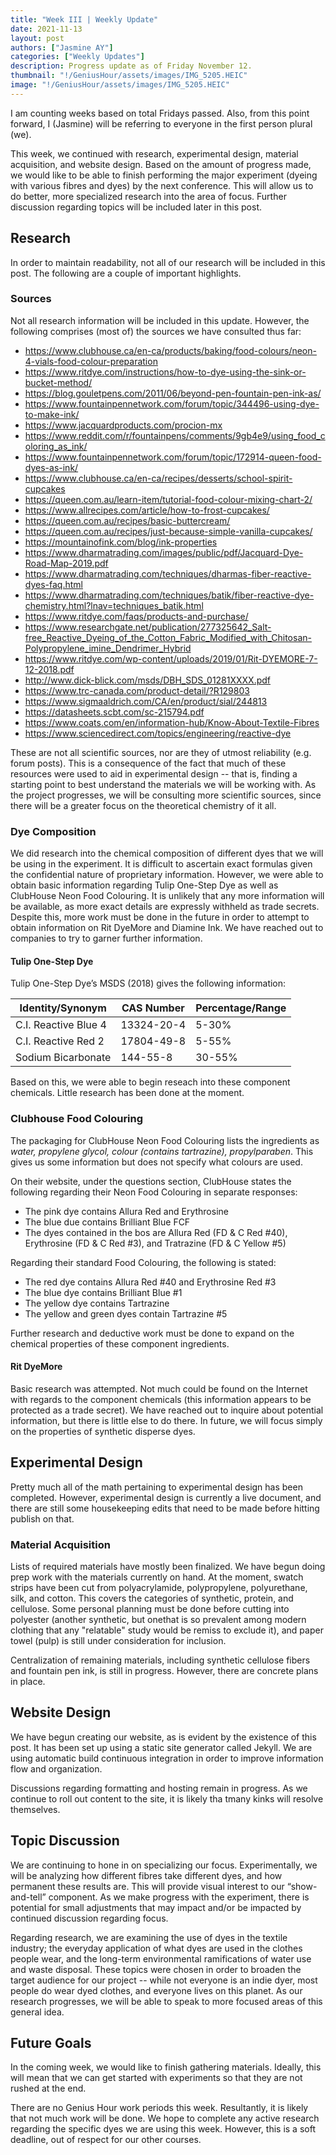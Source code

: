 ```yaml
---
title: "Week III | Weekly Update"
date: 2021-11-13
layout: post
authors: ["Jasmine AY"]
categories: ["Weekly Updates"]
description: Progress update as of Friday November 12.
thumbnail: "!/GeniusHour/assets/images/IMG_5205.HEIC"
image: "!/GeniusHour/assets/images/IMG_5205.HEIC"
---
```


I am counting weeks based on total Fridays passed. Also, from this point forward, I (Jasmine) will be referring to everyone in the first person plural (we).

This week, we continued with research, experimental design, material acquisition, and website design. Based on the amount of progress made, we would like to be able to finish performing the major experiment (dyeing with various fibres and dyes) by the next conference. This will allow us to do better, more specialized research into the area of focus. Further discussion regarding topics will be included later in this post.

## Research

In order to maintain readability, not all of our research will be included in this post. The following are a couple of important highlights.

### Sources

Not all research information will be included in this update. However, the following comprises (most of) the sources we have consulted thus far:

- https://www.clubhouse.ca/en-ca/products/baking/food-colours/neon-4-vials-food-colour-preparation
- https://www.ritdye.com/instructions/how-to-dye-using-the-sink-or-bucket-method/
- https://blog.gouletpens.com/2011/06/beyond-pen-fountain-pen-ink-as/
- https://www.fountainpennetwork.com/forum/topic/344496-using-dye-to-make-ink/
- https://www.jacquardproducts.com/procion-mx
- https://www.reddit.com/r/fountainpens/comments/9gb4e9/using_food_coloring_as_ink/
- https://www.fountainpennetwork.com/forum/topic/172914-queen-food-dyes-as-ink/
- https://www.clubhouse.ca/en-ca/recipes/desserts/school-spirit-cupcakes
- https://queen.com.au/learn-item/tutorial-food-colour-mixing-chart-2/
- https://www.allrecipes.com/article/how-to-frost-cupcakes/
- https://queen.com.au/recipes/basic-buttercream/
- https://queen.com.au/recipes/just-because-simple-vanilla-cupcakes/
- https://mountainofink.com/blog/ink-properties
- https://www.dharmatrading.com/images/public/pdf/Jacquard-Dye-Road-Map-2019.pdf
- https://www.dharmatrading.com/techniques/dharmas-fiber-reactive-dyes-faq.html
- https://www.dharmatrading.com/techniques/batik/fiber-reactive-dye-chemistry.html?lnav=techniques_batik.html
- https://www.ritdye.com/faqs/products-and-purchase/
- https://www.researchgate.net/publication/277325642_Salt-free_Reactive_Dyeing_of_the_Cotton_Fabric_Modified_with_Chitosan-Polypropylene_imine_Dendrimer_Hybrid
- https://www.ritdye.com/wp-content/uploads/2019/01/Rit-DYEMORE-7-12-2018.pdf
- http://www.dick-blick.com/msds/DBH_SDS_01281XXXX.pdf
- https://www.trc-canada.com/product-detail/?R129803
- https://www.sigmaaldrich.com/CA/en/product/sial/244813
- https://datasheets.scbt.com/sc-215794.pdf
- https://www.coats.com/en/information-hub/Know-About-Textile-Fibres
- https://www.sciencedirect.com/topics/engineering/reactive-dye

These are not all scientific sources, nor are they of utmost reliability (e.g. forum posts). This is a consequence of the fact that much of these resources were used to aid in experimental design -- that is, finding a starting point to best understand the materials we will be working with. As the project progresses, we will be consulting more scientific sources, since there will be a greater focus on the theoretical chemistry of it all.

### Dye Composition

We did research into the chemical composition of different dyes that we will be using in the experiment. It is difficult to ascertain exact formulas given the confidential nature of proprietary information. However, we were able to obtain basic information regarding Tulip One-Step Dye as well as ClubHouse Neon Food Colouring. It is unlikely that any more information will be available, as more exact details are expressly withheld as trade secrets. Despite this, more work must be done in the future in order to attempt to obtain information on Rit DyeMore and Diamine Ink. We have reached out to companies to try to garner further information.

#### Tulip One-Step Dye

Tulip One-Step Dye’s MSDS (2018) gives the following information:

Identity/Synonym | CAS Number | Percentage/Range
--------- | ---------- | ----------
C.I. Reactive Blue 4 | 13324-20-4 | 5-30%
C.I. Reactive Red 2 | 17804-49-8 | 5-55%
Sodium Bicarbonate | 144-55-8 | 30-55%

Based on this, we were able to begin reseach into these component chemicals. Little research has been done at the moment.

### Clubhouse Food Colouring

The packaging for ClubHouse Neon Food Colouring lists the ingredients as *water, propylene glycol, colour (contains tartrazine), propylparaben*. This gives us some information but does not specify what colours are used.

On their website, under the questions section, ClubHouse states the following regarding their Neon Food Colouring in separate responses:

- The pink dye contains Allura Red and Erythrosine
- The blue due contains Brilliant Blue FCF
- The dyes contained in the bos are Allura Red (FD & C Red #40), Erythrosine (FD & C Red #3), and Tratrazine (FD & C Yellow #5)

Regarding their standard Food Colouring, the following is stated:

- The red dye contains Allura Red #40 and Erythrosine Red #3
- The blue dye contains Brilliant Blue #1
- The yellow dye contains Tartrazine
- The yellow and green dyes contain Tartrazine #5

Further research and deductive work must be done to expand on the chemical properties of these component ingredients.

#### Rit DyeMore

Basic research was attempted. Not much could be found on the Internet with regards to the component chemicals (this information appears to be protected as a trade secret). We have reached out to inquire about potential information, but there is little else to do there. In future, we will focus simply on the properties of synthetic disperse dyes.

## Experimental Design

Pretty much all of the math pertaining to experimental design has been completed. However, experimental design is currently a live document, and there are still some housekeeping edits that need to be made before hitting publish on that.

### Material Acquisition

Lists of required materials have mostly been finalized. We have begun doing prep work with the materials currently on hand. At the moment, swatch strips have been cut from polyacrylamide, polypropylene, polyurethane, silk, and cotton. This covers the categories of synthetic, protein, and cellulose. Some personal planning must be done before cutting into polyester (another synthetic, but onethat is so prevalent among modern clothing that any "relatable" study would be remiss to exclude it), and paper towel (pulp) is still under consideration for inclusion.

Centralization of remaining materials, including synthetic cellulose fibers and fountain pen ink, is still in progress. However, there are concrete plans in place.

## Website Design

We have begun creating our website, as is evident by the existence of this post. It has been set up using a static site generator called Jekyll. We are using automatic build continuous integration in order to improve information flow and organization.

Discussions regarding formatting and hosting remain in progress. As we continue to roll out content to the site, it is likely tha tmany kinks will resolve themselves.

## Topic Discussion

We are continuing to hone in on specializing our focus. Experimentally, we will be analyzing how different fibres take different dyes, and how permanent these results are. This will provide visual interest to our “show-and-tell” component. As we make progress with the experiment, there is potential for small adjustments that may impact and/or be impacted by continued discussion regarding focus.

Regarding research, we are examining the use of dyes in the textile industry; the everyday application of what dyes are used in the clothes people wear, and the long-term environmental ramifications of water use and waste disposal. These topics were chosen in order to broaden the target audience for our project -- while not everyone is an indie dyer, most people do wear dyed clothes, and everyone lives on this planet. As our research progresses, we will be able to speak to more focused areas of this general idea.

## Future Goals

In the coming week, we would like to finish gathering materials. Ideally, this will mean that we can get started with experiments so that they are not rushed at the end.

There are no Genius Hour work periods this week. Resultantly, it is likely that not much work will be done. We hope to complete any active research regarding the specific dyes we are using this week. However, this is a soft deadline, out of respect for our other courses.
